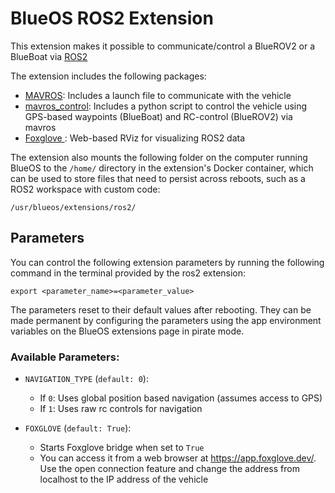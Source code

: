 # BlueOS ROS2 Extension

This extension makes it possible to communicate/control a  BlueROV2 or a BlueBoat via [ROS2](https://github.com/ros2)

The extension includes the following packages:
- [MAVROS](https://github.com/mavlink/mavros): Includes a launch file to communicate with the vehicle
- [mavros_control](https://github.com/itskalvik/mavros_control): Includes a python script to control the vehicle using GPS-based waypoints (BlueBoat) and RC-control (BlueROV2) via mavros
- [Foxglove ](https://docs.foxglove.dev/docs): Web-based RViz for visualizing ROS2 data

The extension also mounts the following folder on the computer running BlueOS to the ```/home/``` directory in the extension's Docker container, which can be used to store files that need to persist across reboots, such as a ROS2 workspace with custom code:
```
/usr/blueos/extensions/ros2/
```

## Parameters
You can control the following extension parameters by running the following command in the terminal provided by the ros2 extension:

```
export <parameter_name>=<parameter_value>
```

The parameters reset to their default values after rebooting. They can be made permanent by configuring the parameters using the app environment variables on the BlueOS extensions page in pirate mode.

### Available Parameters: 

* ```NAVIGATION_TYPE``` (```default: 0```):
    - If ```0```: Uses global position based navigation (assumes access to GPS)
    - If ```1```: Uses raw rc controls for navigation

* ```FOXGLOVE``` (```default: True```):
    - Starts Foxglove bridge when set to ```True```
    - You can access it from a web browser at https://app.foxglove.dev/. Use the open connection feature and change the address from localhost to the IP address of the vehicle
